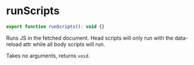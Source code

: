 # runScripts

```js
export function runScripts(): void {}
```

Runs JS in the fetched document. Head scripts will only run with the data-reload attr while all body scripts will run. 

Takes no arguments, returns `void`.

